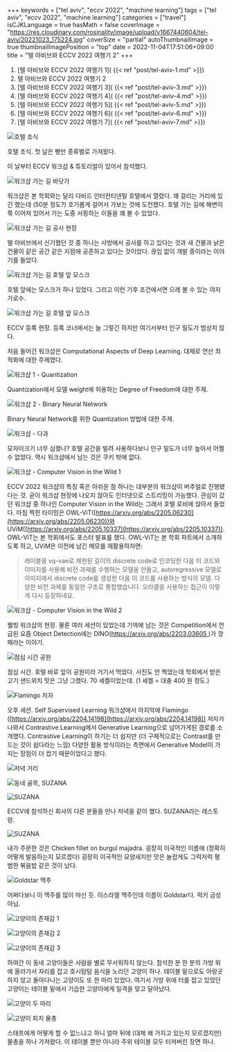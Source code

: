 +++
keywords = ["tel aviv", "eccv 2022", "machine learning"]
tags = ["tel aviv", "eccv 2022", "machine learning"]
categories = ["travel"]
isCJKLanguage = true
hasMath = false
coverImage = "https://res.cloudinary.com/rosinality/image/upload/v1667440604/tel-aviv/20221023_175224.jpg"
coverSize = "partial"
autoThumbnailImage = true
thumbnailImagePosition = "top"
date = 2022-11-04T17:51:06+09:00
title = "텔 아비브와 ECCV 2022 여행기 2"
+++

1. [텔 아비브와 ECCV 2022 여행기 1]( {{< ref "post/tel-aviv-1.md" >}})
2. 텔 아비브와 ECCV 2022 여행기 2
3. [텔 아비브와 ECCV 2022 여행기 3]( {{< ref "post/tel-aviv-3.md" >}})
4. [텔 아비브와 ECCV 2022 여행기 4]( {{< ref "post/tel-aviv-4.md" >}})
5. [텔 아비브와 ECCV 2022 여행기 5]( {{< ref "post/tel-aviv-5.md" >}})
6. [텔 아비브와 ECCV 2022 여행기 6]( {{< ref "post/tel-aviv-6.md" >}})
7. [텔 아비브와 ECCV 2022 여행기 7]( {{< ref "post/tel-aviv-7.md" >}})

<!--start-summary-->

![호텔 조식](https://res.cloudinary.com/rosinality/image/upload/c_scale,h_0.5/v1667528721/tel-aviv/20221023_075419.jpg)

호텔 조식. 첫 날은 빵만 종류별로 가져왔다.

이 날부터 ECCV 워크샵 & 튜토리얼이 있어서 참석했다.

![워크샵 가는 길 바닷가](https://res.cloudinary.com/rosinality/image/upload/c_scale,h_0.5/v1667528721/tel-aviv/20221023_090431.jpg)

워크샵은 본 학회와는 달리 다비드 인터컨티넨탈 호텔에서 열렸다. 꽤 걸리는 거리에 있긴 했는데 (50분 정도?) 호기롭게 걸어서 가보는 것에 도전했다. 호텔 가는 길에 해변이 쭉 이어져 있어서 가는 도중 서핑하는 이들을 꽤 볼 수 있었다.

![워크샵 가는 길 공사 현장](https://res.cloudinary.com/rosinality/image/upload/c_scale,h_0.5/v1667528721/tel-aviv/20221023_095054.jpg)

텔 아비브에서 신기했던 것 중 하나는 사방에서 공사를 하고 있다는 것과 새 건물과 낡은 건물이 같은 공간 같은 지점에 공존하고 있다는 것이었다. 끊임 없이 개발 중이라는 이야기를 들었다.

![워크샵 가는 길 호텔 앞 모스크](https://res.cloudinary.com/rosinality/image/upload/c_scale,h_0.5/v1667528721/tel-aviv/20221023_095057.jpg)

호텔 앞에는 모스크가 하나 있었다. 그리고 이런 기후 조건에서면 으레 볼 수 있는 야자 가로수.

![워크샵 가는 길 호텔 앞 모스크](https://res.cloudinary.com/rosinality/image/upload/c_scale,h_0.5/v1667528721/tel-aviv/20221023_095847.jpg)

ECCV 등록 현장. 등록 코너에서는 늘 그렇긴 하지만 여기서부터 인구 밀도가 범상치 않다.

처음 들어간 워크샵은 Computational Aspects of Deep Learning. 대체로 연산 최적화에 대한 주제였다.

![워크샵 1 - Quantization](https://res.cloudinary.com/rosinality/image/upload/c_scale,h_0.5/v1667528721/tel-aviv/20221023_102043.jpg)

Quantization에서 모델 weight에 허용하는 Degree of Freedom에 대한 주제.

![워크샵 2 - Binary Neural Network](https://res.cloudinary.com/rosinality/image/upload/c_scale,h_0.5/v1667528721/tel-aviv/20221023_104306.jpg)

Binary Neural Network를 위한 Quantization 방법에 대한 주제.

![워크샵 - 다과](https://res.cloudinary.com/rosinality/image/upload/c_scale,h_0.5/v1667528721/tel-aviv/20221023_105852-Edit.jpg)

모자이크기 너무 심했나? 호텔 공간을 빌려 사용하다보니 인구 밀도가 너무 높아서 어쩔 수 없었다. 역시 워크샵에서 남는 것은 쿠키 밖에 없다.

![워크샵 - Computer Vision in the Wild 1](https://res.cloudinary.com/rosinality/image/upload/c_scale,h_0.5/v1667528721/tel-aviv/20221023_112054.jpg)

ECCV 2022 워크샵의 특징 혹은 아쉬운 점 하나는 대부분의 워크샵이 버추얼로 진행됐다는 것. 굳이 워크샵 현장에 나오지 않아도 인터넷으로 스트리밍이 가능했다. 관심이 갔던 워크샵 중 하나인 Computer Vision in the Wild는 그래서 호텔 로비에 앉아서 들었다. 마침 찍힌 타이밍은 OWL-ViT([https://arxiv.org/abs/2205.06230](https://arxiv.org/abs/2205.06230))와 UViM([https://arxiv.org/abs/2205.10337](https://arxiv.org/abs/2205.10337)). OWL-ViT는 본 학회에서도 포스터 발표를 했다. OWL-ViT는 본 학회 파트에서 소개하도록 하고, UViM은 이전에 남긴 메모를 재활용하자면:

> 레이블을 vq-vae로 제한된 길이의 discrete code로 인코딩한 다음 이 코드와 이미지를 사용해 비전 과제를 수행하는 모델을 만들고, autoregressive 모델로 이미지에서 discrete code를 생성한 다음 이 코드를 사용하는 방식의 모델. 다양한 비전 과제를 동일한 구조로 통합했습니다. 오라클을 사용하는 접근이 이렇게 다시 등장하네요.

![워크샵 - Computer Vision in the Wild 2](https://res.cloudinary.com/rosinality/image/upload/c_scale,h_0.5/v1667528721/tel-aviv/20221023_113004.jpg)

웰빙 워크샵의 현장. 물론 여러 세션이 있었는데 기억에 남는 것은 Competition에서 언급된 요즘 Object Detection에는 DINO([https://arxiv.org/abs/2203.03605
](https://arxiv.org/abs/2203.03605
))가 깡패라는 이야기.

![점심 시간 공원](https://res.cloudinary.com/rosinality/image/upload/c_scale,h_0.5/v1667528721/tel-aviv/20221023_124221.jpg)

점심 시간. 호텔 바로 앞이 공원이라 거기서 먹었다. 사진도 안 찍었는데 학회에서 받은 고기 샌드위치 맛은 그냥 그랬다. 70 셰켈이었는데. (1 셰켈 = 대충 400 원 정도.)

![Flamingo 저자](https://res.cloudinary.com/rosinality/image/upload/c_scale,h_0.5/v1667528721/tel-aviv/20221023_163745.jpg)

오후 세션. Self Supervised Learning 워크샵에서 마지막에 Flamingo ([https://arxiv.org/abs/2204.14198](https://arxiv.org/abs/2204.14198)) 저자가 나와서 Contrastive Learning에서 Generative Learning으로 넘어가게된 경로를 소개했다. Contrastive Learning이 하기는 더 쉽지만 (더 구체적으로는 Contrast를 만드는 것이 쉽다라는 느낌) 다양한 활용 방식이라는 측면에서 Generative Model이 가지는 장점이 더 컸기 때문이었다고 했다.

![저녁 거리](https://res.cloudinary.com/rosinality/image/upload/c_scale,h_0.5/v1667528721/tel-aviv/20221023_174405.jpg)

![동네 골목, SUZANA](https://res.cloudinary.com/rosinality/image/upload/c_scale,h_0.5/v1667528721/tel-aviv/20221023_175216.jpg)

![SUZANA](https://res.cloudinary.com/rosinality/image/upload/c_scale,h_0.5/v1667528721/tel-aviv/20221023_175224.jpg)

ECCV에 참석하신 회사의 다른 분들을 만나 저녁을 같이 했다. SUZANA라는 레스토랑.

![SUZANA](https://res.cloudinary.com/rosinality/image/upload/c_scale,h_0.5/v1667528721/tel-aviv/20221023_182155.jpg)

내가 주문한 것은 Chicken fillet on burgul majadra. 굉장히 이국적인 이름에 (정확히 어떻게 발음하는지 모르겠다) 굉장히 이국적인 모양새지만 맛은 놀랍게도 그럭저럭 평범한 볶음밥 같은 것이 났다.

![Goldstar 맥주](https://res.cloudinary.com/rosinality/image/upload/c_scale,h_0.5/v1667528721/tel-aviv/20221023_184327.jpg)

어쩌다보니 이 맥주를 많이 마신 듯. 이스라엘 맥주인데 이름이 Goldstar다. 럭키 금성 아님.

![고양이의 존재감 1](https://res.cloudinary.com/rosinality/image/upload/c_scale,h_0.5/v1667528721/tel-aviv/20221023_183037.jpg)

![고양이의 존재감 2](https://res.cloudinary.com/rosinality/image/upload/c_scale,h_0.5/v1667528721/tel-aviv/20221023_183951.jpg)

![고양이의 존재감 3](https://res.cloudinary.com/rosinality/image/upload/c_scale,h_0.5/v1667528721/tel-aviv/20221023_183953_0.jpg)

하여간 이 동네 고양이들은 사람을 별로 무서워하지 않는다. 참석한 분 한 분의 가방 위에 올라가서 자리를 잡고 호시탐탐 음식을 노리던 고양이 하나. 테이블 밑으로도 아랑곳하지 않고 돌아다니는 고양이도 또 한 마리 있었다. 여기서 가방 위에 터를 잡고 있었던 고양이는 테이블 밑에서 기습한 고양이에게 일격을 맞고 달아났다.

![고양이 두 마리](https://res.cloudinary.com/rosinality/image/upload/c_scale,h_0.5/v1667528721/tel-aviv/20221023_184339.jpg)

![고양이 퇴치 물총](https://res.cloudinary.com/rosinality/image/upload/c_scale,h_0.5/v1667528721/tel-aviv/20221023_184553.jpg)

스태프에게 어떻게 할 수 없느냐고 하니 얼마 뒤에 (대체 왜 가지고 있는지 모르겠지만) 물총을 하나 가져왔다. 이 테이블 뿐만 아니라 주위 테이블 모두 터져버린 장면 하나.